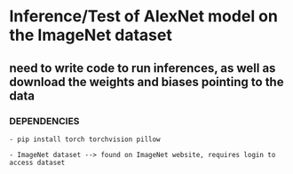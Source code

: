 # Inference/Test of AlexNet model on the ImageNet dataset

## need to write code to run inferences, as well as download the weights and biases pointing to the data

### DEPENDENCIES

    - pip install torch torchvision pillow

    - ImageNet dataset --> found on ImageNet website, requires login to access dataset
